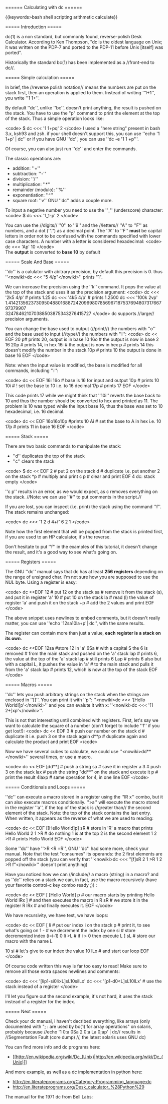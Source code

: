 ====== Calculating with dc ======

{{keywords&gt;bash shell scripting arithmetic calculate}}

===== Introduction =====

dc(1) is a non standard, but commonly found, reverse-polish Desk
Calculator. According to Ken Thompson, &quot;dc is the oldest language on
Unix; it was written on the PDP-7 and ported to the PDP-11 before Unix
[itself] was ported&quot;.  

Historically the standard bc(1) has been implemented as a //front-end to dc//.

===== Simple calculation =====

In brief, the //reverse polish notation// means the numbers are put
on the stack first, then an operation is applied to them. Instead
of writing ''1+1'', you write ''1 1+''.

By default ''dc'', unlike ''bc'', doesn't print anything, the result is pushed on the stack. 
You have to use the &quot;p&quot; command to print the element at the top of the stack.
Thus a simple operation looks like:

&lt;code&gt;
$ dc &lt;&lt;&lt; '1 1+pq'
2
&lt;/code&gt;
I used a &quot;here string&quot; present in bash 3.x, ksh93 and zsh. if your
shell doesn't support this, you can use ''echo '1 1+p' | dc'' or if you have GNU ''dc'', you can use ''dc -e '1 1 +p'''.

Of course, you can also just run ''dc'' and enter the commands. 

The classic operations are:
  * addition: ''+''
  * subtraction: ''-''
  * division: ''/''
  * multiplication: ''*''
  * remainder (modulo): ''%''
  * exponentiation: ''^''
  * square root: ''v''
GNU ''dc'' adds a couple more.

To input a negative number you need to use the ''_'' (underscore) character:
&lt;code&gt;
$ dc &lt;&lt;&lt; '1_1-p' 
2
&lt;/code&gt;

You can use the //digits// ''0'' to ''9'' and the //letters// ''A'' to ''F'' as numbers, and a dot (''.'') as a decimal point.
The ''A'' to ''F'' **must** be capital letters in order not to be confused with the commands specified with lower case characters.
A number with a letter is considered hexadecimal:
&lt;code&gt;
dc &lt;&lt;&lt; 'Ap'
10 
&lt;/code&gt;  
The **output** is converted to **base 10** by default 

===== Scale And Base =====

''dc'' is a calulator with abitrary precision, by default this precision is 0. 
thus ''&lt;nowiki&gt;dc &lt;&lt;&lt; &quot;5 4/p&quot;&lt;/nowiki&gt;'' prints &quot;1&quot;.

We can increase the precision using the ''k'' command. It pops the value at the top of the stack
and uses it as the precision argument:
&lt;code&gt;
dc &lt;&lt;&lt; '2k5 4/p' # prints 1.25
dc &lt;&lt;&lt; '4k5 4/p' # prints 1.2500
dc &lt;&lt;&lt; '100k 2vp' 
1.4142135623730950488016887242096980785696718753769480731766797379907\
324784621070388503875343276415727
&lt;/code&gt;
dc supports //large// precision arguments.

You can change the base used to output (//print//) the numbers with ''o'' and the base used to
input (//type//) the numbers with ''i'':
&lt;code&gt;
dc &lt;&lt; EOF
20 p# prints 20, output is in base 10
16o # the output is now in base 2 16
20p # prints 14,  in hex
16i # the output is now in hex
p   # prints 14 this doesn't modify the number in the stack
10p # prints 10 the output is done in base 16
EOF
&lt;/code&gt;

Note: when the input value is modified, the base is modified for all commands, including ''i'':

&lt;code&gt;
dc &lt;&lt; EOF
16i 16o # base is 16 for input and output
10p # prints 10
10i # ! set the base to 10 i.e. to 16 decimal
17p # prints 17 
EOF
&lt;/code&gt;

This code prints 17 while we might think that ''10i'' reverts the base back to 10 and thus the number should be converted to hex and printed as 11.
The problem is 10 was typed while the input base 16, thus the base was set to 10 hexadecimal, i.e. 16 decimal.

&lt;code&gt;
dc &lt;&lt; EOF
16o16o10p #prints 10
Ai # set the base to A in hex i.e. 10
17p # prints 11 in base 16
EOF
&lt;/code&gt;

===== Stack =====

There are two basic commands to manipulate the stack:
  * ''d'' duplicates the top of the stack
  * ''c'' clears the stack

&lt;code&gt;
$ dc &lt;&lt; EOF
2   # put 2 on the stack
d   # duplicate i.e. put another 2 on the stack
*p  # multiply and print
c p # clear and print
EOF
4
dc: stack empty
&lt;/code&gt;

''c p'' results in an error, as we would expect, as c removes everything
on the stack. //Note: we can use ''#'' to put comments in the script.//

If you are lost, you can inspect (i.e. print) the stack using the command
''f''. The stack remains unchanged:

&lt;code&gt;
dc &lt;&lt;&lt; '1 2 d 4+f'
6
2
1
&lt;/code&gt;

Note how the first element that will be popped from the stack is printed first, if you are
used to an HP calculator, it's the reverse.

Don't hesitate to put ''f'' in the examples of this tutorial, it doesn't change the result,
and it's a good way to see what's going on.

===== Registers =====

The GNU ''dc'' manual says that dc has at least **256 registers** depending on
the range of unsigned char.  I'm not sure how you are supposed to use
the NUL byte.
Using a register is easy:

&lt;code&gt;
dc &lt;&lt;EOF
12 # put 12 on the stack
sa # remove it from the stack (s), and put it in register 'a'
10 # put 10 on the stack
la # read (l) the value of register 'a' and push it on the stack
+p # add the 2 values and print
EOF
&lt;/code&gt;

The above snippet uses newlines to embed comments, but it doesn't
really matter, you can use ''echo '12sa10la+p'| dc'', with the same results.

The register can contain more than just a value, **each register is a
stack on its own**.

&lt;code&gt;
dc &lt;&lt;EOF
12sa #store 12 in 'a'
6Sa # with a capital S the 6 is removed
    # from the  main stack and pushed on the 'a' stack
lap # prints 6, the value at the top of the 'a' stack
lap # still prints 6
Lap # prints 6 also but with a capital L, it pushes the value in 'a'
    # to the main stack and pulls it from the 'a' stack
lap # prints 12, which is now at the top of the stack
EOF
&lt;/code&gt;

===== Macros =====

''dc'' lets you push arbitrary strings on the stack when the strings are enclosed in ''[]''.
You can print it with ''p'': ''&lt;nowiki&gt;dc &lt;&lt;&lt; '[Hello World!]p'&lt;/nowiki&gt;'' and you can
evalute it with x: ''&lt;nowiki&gt;dc &lt;&lt;&lt; '[1 2+]xp'&lt;/nowiki&gt;''.

This is not that interesting until combined with registers.
First, let's say we want to calculate the square of a number
(don't forget to include ''f'' if you get lost!):
&lt;code&gt;
dc &lt;&lt; EOF
3 # push our number on the stack
d # duplicate it i.e. push 3 on the stack again
d**p # duplicate again and calculate the product and print
EOF
&lt;/code&gt;

Now we have several cubes to calculate, we could use ''&lt;nowiki&gt;dd**&lt;/nowiki&gt;'' several times, or
use a macro.

&lt;code&gt;
dc &lt;&lt; EOF
[dd**] # push a string
sa # save it in register a
3 # push 3 on the stack
lax # push the string &quot;dd**&quot; on the stack and execute it
p # print the result
4laxp # same operation for 4, in one line
EOF
&lt;/code&gt;

===== Conditionals and Loops =====

''dc'' can execute a macro stored in a register using the ''lR x'' combo, but
it can also execute macros conditionally.  ''&gt;a'' will execute the macro
stored in the register ''a'', if the top of the stack is //greater than// the second
element of the stack.  Note: the top of the stack contains the last entry.
When written, it appears as the reverse of what we are used to reading:

&lt;code&gt;
dc &lt;&lt; EOF
[[Hello World]p] sR  # store in 'R' a macro that prints Hello World
2 1 &gt;R   	     # do nothing 1 is at the top 2 is the second element
1 2 &gt;R    	     # prints Hello World
EOF
&lt;/code&gt;

Some ''dc'' have ''&gt;R &lt;R =R'', GNU ''dc'' had some more, check your manual. Note
that the test &quot;consumes&quot; its operands: the 2 first elements are popped
off the stack (you can verify that ''&lt;nowiki&gt;dc &lt;&lt;&lt; &quot;[f]sR 2 1 &gt;R 1 2 &gt;R f&quot;&lt;/nowiki&gt;''
doesn't print anything)

Have you noticed how we can //include// a macro (string) in a macro? and as ''dc''
relies on a stack we can, in fact, use the macro recursively (have your
favorite control-c key combo ready ;)) :

&lt;code&gt;
dc &lt;&lt; EOF
[ [Hello World] p   # our macro starts by printing Hello World
  lRx            ]  # and then executes the macro in R
sR 		    # we store it in the register R
lRx                 # and finally executes it.
EOF
&lt;/code&gt;

We have recursivity, we have test, we have loops:

&lt;code&gt;
dc &lt;&lt; EOF
[ li       # put our index i on the stack 
  p 	   # print it, to see what's going on
  1 -      # we decrement the index by one
  si 	   # store decremented index (i=i-1)
 0 li &gt;L   # if i &gt; 0 then execute L
] sL       # store our macro with the name L
 
10 si      # let's give to our index the value 10
lLx        # and start our loop
EOF
&lt;/code&gt;

Of course code written this way is far too easy to read! Make sure to
remove all those extra spaces newlines and comments:

&lt;code&gt; 
dc &lt;&lt;&lt; '[lip1-si0li&gt;L]sL10silLx' 
dc &lt;&lt;&lt; '[p1-d0&lt;L]sL10lLx' # use the stack instead of a register
&lt;/code&gt;

I'll let you figure out the second example, it's not hard, it uses the stack
instead of a register for the index.

===== Next =====

Check your dc manual, i haven't decribed everything, like arrays
(only documented with  &quot;; :   are used by  bc(1) for array operations&quot; on solaris,
probably because //echo '1  0:a 0Sa 2 0:a La 0;ap' | dc// results in 
//Segmentation Fault (core dump) //, the latest solaris uses GNU dc)

You can find more info and dc programs here:
  * [[http://en.wikipedia.org/wiki/Dc_(Unix)|http://en.wikipedia.org/wiki/Dc_(Unix)]]

And more example, as well as a dc implementation in python here:
  * http://en.literateprograms.org/Category:Programming_language:dc
  * http://en.literateprograms.org/Desk_calculator_%28Python%29

The manual for the 1971 dc from Bell Labs:
